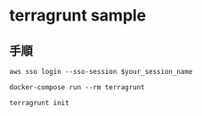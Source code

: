 # terragrunt sample

## 手順
```
aws sso login --sso-session $your_session_name

docker-compose run --rm terragrunt

terragrunt init
```
